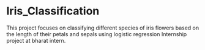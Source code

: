 # Iris_Classification
This project focuses on classifying different species of iris flowers based on the length of their petals and sepals using logistic regression
Internship project at bharat intern.
